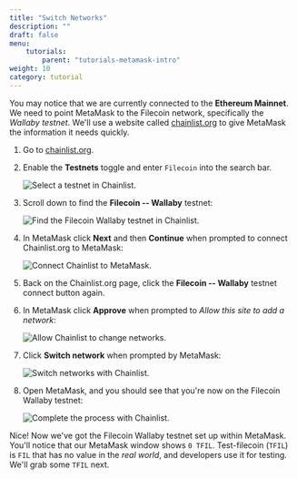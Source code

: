 ```yaml
---
title: "Switch Networks"
description: ""
draft: false
menu:
    tutorials:
        parent: "tutorials-metamask-intro"
weight: 10
category: tutorial
---
```


You may notice that we are currently connected to the **Ethereum Mainnet**. We need to point MetaMask to the Filecoin network, specifically the _Wallaby testnet_. We'll use a website called [chainlist.org](https://chainlist.org/) to give MetaMask the information it needs quickly.

1. Go to [chainlist.org](https://chainlist.org/).
1. Enable the **Testnets** toggle and enter `Filecoin` into the search bar.

   ![Select a testnet in Chainlist.](chainlist-select-test-networks.png)

1. Scroll down to find the **Filecoin -- Wallaby** testnet:

   ![Find the Filecoin Wallaby testnet in Chainlist.](chainlist-filecoin-wallaby.png)

1. In MetaMask click **Next** and then **Continue** when prompted to connect Chainlist.org to MetaMask:

   ![Connect Chainlist to MetaMask.](chainlist-connect-with-metamask.png)

1. Back on the Chainlist.org page, click the **Filecoin -- Wallaby** testnet connect button again.
1. In MetaMask click **Approve** when prompted to _Allow this site to add a network_:

   ![Allow Chainlist to change networks.](chainlist-allow-site-to-add-a-network.png)

1. Click **Switch network** when prompted by MetaMask:

   ![Switch networks with Chainlist.](chainlist-switch-network.png)

1. Open MetaMask, and you should see that you're now on the Filecoin Wallaby testnet:

   ![Complete the process with Chainlist.](chainlist-complete.png)

Nice! Now we've got the Filecoin Wallaby testnet set up within MetaMask. You'll notice that our MetaMask window shows `0 TFIL`. Test-filecoin (`TFIL`) is `FIL` that has no value in the _real world_, and developers use it for testing. We'll grab some `TFIL` next.
